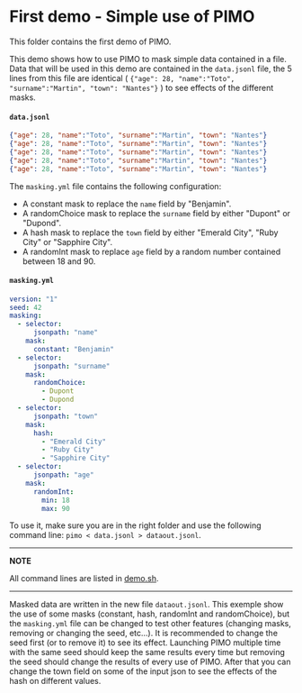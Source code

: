# First demo - Simple use of PIMO

This folder contains the first demo of PIMO.

This demo shows how to use PIMO to mask simple data contained in a file. Data that will be used in this demo are contained in the `data.jsonl` file, the 5 lines from this file are identical ( `{"age": 28, "name":"Toto", "surname":"Martin", "town": "Nantes"}` ) to see effects of the different masks.

#### **`data.jsonl`**
```json
{"age": 28, "name":"Toto", "surname":"Martin", "town": "Nantes"}
{"age": 28, "name":"Toto", "surname":"Martin", "town": "Nantes"}
{"age": 28, "name":"Toto", "surname":"Martin", "town": "Nantes"}
{"age": 28, "name":"Toto", "surname":"Martin", "town": "Nantes"}
{"age": 28, "name":"Toto", "surname":"Martin", "town": "Nantes"}
```

The `masking.yml` file contains the following configuration:

* A constant mask to replace the `name` field by "Benjamin".
* A randomChoice mask to replace the `surname` field by either "Dupont" or "Dupond".
* A hash mask to replace the `town` field by either "Emerald City", "Ruby City" or "Sapphire City".
* A randomInt mask to replace `age` field by a random number contained between 18 and 90.

#### **`masking.yml`**
```yaml
version: "1"
seed: 42
masking:
  - selector:
      jsonpath: "name"
    mask:
      constant: "Benjamin"
  - selector:
      jsonpath: "surname"
    mask:
      randomChoice:
        - Dupont
        - Dupond
  - selector:
      jsonpath: "town"
    mask:
      hash:
        - "Emerald City"
        - "Ruby City"
        - "Sapphire City"
  - selector:
      jsonpath: "age"
    mask:
      randomInt:
        min: 18
        max: 90
```

To use it, make sure you are in the right folder and use the following command line: `pimo < data.jsonl > dataout.jsonl`.

---
**NOTE**

All command lines are listed in [demo.sh](demo.sh).

---

Masked data are written in the new file `dataout.jsonl`. This exemple show the use of some masks (constant, hash, randomInt and randomChoice), but the `masking.yml` file can be changed to test other features (changing masks, removing or changing the seed, etc...). It is recommended to change the seed first (or to remove it) to see its effect. Launching PIMO multiple time with the same seed should keep the same results every time but removing the seed should change the results of every use of PIMO. After that you can change the town field on some of the input json to see the effects of the hash on different values.

